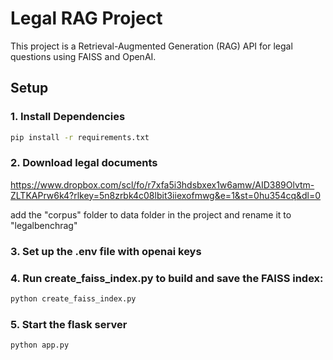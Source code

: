 # Legal RAG Project

This project is a Retrieval-Augmented Generation (RAG) API for legal questions using FAISS and OpenAI.

## Setup

### 1. Install Dependencies

```bash
pip install -r requirements.txt
```

### 2. Download legal documents

https://www.dropbox.com/scl/fo/r7xfa5i3hdsbxex1w6amw/AID389Olvtm-ZLTKAPrw6k4?rlkey=5n8zrbk4c08lbit3iiexofmwg&e=1&st=0hu354cq&dl=0

add the "corpus" folder to data folder in the project and rename it to "legalbenchrag"

### 3. Set up the .env file with openai keys

### 4. Run create_faiss_index.py to build and save the FAISS index:

```bash
python create_faiss_index.py
```

### 5. Start the flask server

```bash
python app.py
```
